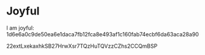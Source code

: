 # Joyful

I am joyful: 1d6e6a0c9de50ea6e1daca7fb12fca8e493af1c160fab74ecbf6da63aca28a90


22extLxekaxhkSB27HrwXsr7TQzHuTQVzzCZhs2CCQmBSP